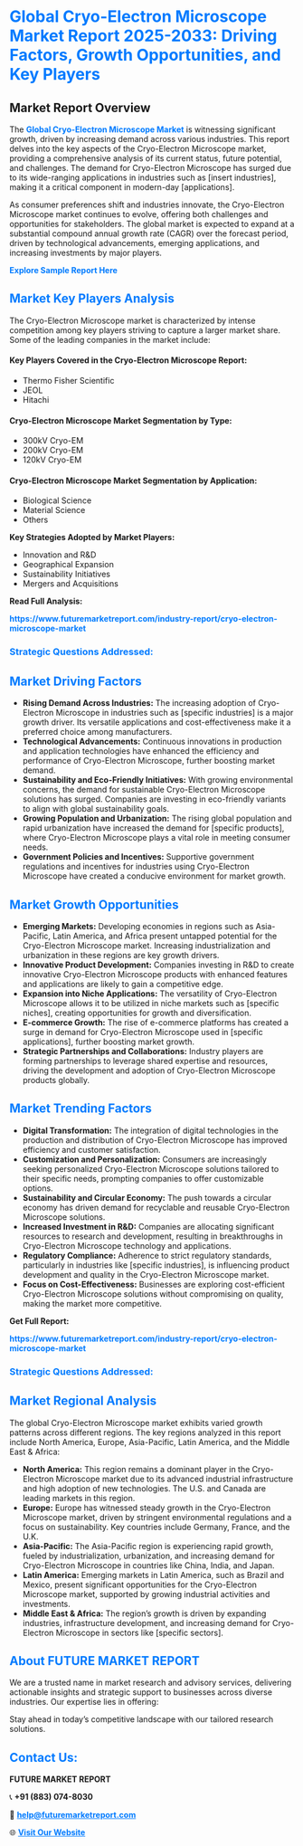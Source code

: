 <h1 style="color: #007BFF;">Global Cryo-Electron Microscope Market Report 2025-2033: Driving Factors, Growth Opportunities, and Key Players</h1>

<section id="overview">
<h2>Market Report Overview</h2>
<p>The <a href="https://www.futuremarketreport.com/industry-report/cryo-electron-microscope-market" style="color: #007BFF; text-decoration: none;"><strong>Global Cryo-Electron Microscope Market</strong></a> is witnessing significant growth, driven by increasing demand across various industries. This report delves into the key aspects of the Cryo-Electron Microscope market, providing a comprehensive analysis of its current status, future potential, and challenges. The demand for Cryo-Electron Microscope has surged due to its wide-ranging applications in industries such as [insert industries], making it a critical component in modern-day [applications].</p>
<p>As consumer preferences shift and industries innovate, the Cryo-Electron Microscope market continues to evolve, offering both challenges and opportunities for stakeholders. The global market is expected to expand at a substantial compound annual growth rate (CAGR) over the forecast period, driven by technological advancements, emerging applications, and increasing investments by major players.</p>
</section>

<section id="overview">
<p><a href="https://www.futuremarketreport.com/request-sample/reportId=27407" style="color: #007BFF; text-decoration: none;"><strong>Explore Sample Report Here</strong></a></p>
</section>

<section id="key-players">
<h2 style="color: #007BFF;">Market Key Players Analysis</h2>
<p>The Cryo-Electron Microscope market is characterized by intense competition among key players striving to capture a larger market share. Some of the leading companies in the market include:</p>
<h4>Key Players Covered in the Cryo-Electron Microscope Report:</h4>
<ul><li>Thermo Fisher Scientific</li><li>JEOL</li><li>Hitachi</li></ul>
<h4>Cryo-Electron Microscope Market Segmentation by Type:</h4>
<ul><li>300kV Cryo-EM</li><li>200kV Cryo-EM</li><li>120kV Cryo-EM</li></ul>

<h4>Cryo-Electron Microscope Market Segmentation by Application:</h4>
<ul><li>Biological Science</li><li>Material Science</li><li>Others</li></ul>
<p><strong>Key Strategies Adopted by Market Players:</strong></p>
<ul>
<li>Innovation and R&D</li>
<li>Geographical Expansion</li>
<li>Sustainability Initiatives</li>
<li>Mergers and Acquisitions</li>
</ul>
</section>

<section>
<p><strong>Read Full Analysis: </strong></p><a href="https://www.futuremarketreport.com/industry-report/cryo-electron-microscope-market" style="color: #007BFF; text-decoration: none;"><strong>https://www.futuremarketreport.com/industry-report/cryo-electron-microscope-market</strong></a>
<h3 style="color: #007BFF;">Strategic Questions Addressed:</h3>
</section>

<section id="driving-factors">
<h2 style="color: #007BFF;">Market Driving Factors</h2>
<ul>
<li><strong>Rising Demand Across Industries:</strong> The increasing adoption of Cryo-Electron Microscope in industries such as [specific industries] is a major growth driver. Its versatile applications and cost-effectiveness make it a preferred choice among manufacturers.</li>
<li><strong>Technological Advancements:</strong> Continuous innovations in production and application technologies have enhanced the efficiency and performance of Cryo-Electron Microscope, further boosting market demand.</li>
<li><strong>Sustainability and Eco-Friendly Initiatives:</strong> With growing environmental concerns, the demand for sustainable Cryo-Electron Microscope solutions has surged. Companies are investing in eco-friendly variants to align with global sustainability goals.</li>
<li><strong>Growing Population and Urbanization:</strong> The rising global population and rapid urbanization have increased the demand for [specific products], where Cryo-Electron Microscope plays a vital role in meeting consumer needs.</li>
<li><strong>Government Policies and Incentives:</strong> Supportive government regulations and incentives for industries using Cryo-Electron Microscope have created a conducive environment for market growth.</li>
</ul>
</section>

<section id="growth-opportunities">
<h2 style="color: #007BFF;">Market Growth Opportunities</h2>
<ul>
<li><strong>Emerging Markets:</strong> Developing economies in regions such as Asia-Pacific, Latin America, and Africa present untapped potential for the Cryo-Electron Microscope market. Increasing industrialization and urbanization in these regions are key growth drivers.</li>
<li><strong>Innovative Product Development:</strong> Companies investing in R&D to create innovative Cryo-Electron Microscope products with enhanced features and applications are likely to gain a competitive edge.</li>
<li><strong>Expansion into Niche Applications:</strong> The versatility of Cryo-Electron Microscope allows it to be utilized in niche markets such as [specific niches], creating opportunities for growth and diversification.</li>
<li><strong>E-commerce Growth:</strong> The rise of e-commerce platforms has created a surge in demand for Cryo-Electron Microscope used in [specific applications], further boosting market growth.</li>
<li><strong>Strategic Partnerships and Collaborations:</strong> Industry players are forming partnerships to leverage shared expertise and resources, driving the development and adoption of Cryo-Electron Microscope products globally.</li>
</ul>
</section>

<section id="trending-factors">
<h2 style="color: #007BFF;">Market Trending Factors</h2>
<ul>
<li><strong>Digital Transformation:</strong> The integration of digital technologies in the production and distribution of Cryo-Electron Microscope has improved efficiency and customer satisfaction.</li>
<li><strong>Customization and Personalization:</strong> Consumers are increasingly seeking personalized Cryo-Electron Microscope solutions tailored to their specific needs, prompting companies to offer customizable options.</li>
<li><strong>Sustainability and Circular Economy:</strong> The push towards a circular economy has driven demand for recyclable and reusable Cryo-Electron Microscope solutions.</li>
<li><strong>Increased Investment in R&D:</strong> Companies are allocating significant resources to research and development, resulting in breakthroughs in Cryo-Electron Microscope technology and applications.</li>
<li><strong>Regulatory Compliance:</strong> Adherence to strict regulatory standards, particularly in industries like [specific industries], is influencing product development and quality in the Cryo-Electron Microscope market.</li>
<li><strong>Focus on Cost-Effectiveness:</strong> Businesses are exploring cost-efficient Cryo-Electron Microscope solutions without compromising on quality, making the market more competitive.</li>
</ul>
</section>

<section>
<p><strong>Get Full Report: </strong></p><a href="https://www.futuremarketreport.com/industry-report/cryo-electron-microscope-market" style="color: #007BFF; text-decoration: none;"><strong>https://www.futuremarketreport.com/industry-report/cryo-electron-microscope-market</strong></a>
<h3 style="color: #007BFF;">Strategic Questions Addressed:</h3>
</section>


<section id="regional-analysis">
<h2 style="color: #007BFF;">Market Regional Analysis</h2>
<p>The global Cryo-Electron Microscope market exhibits varied growth patterns across different regions. The key regions analyzed in this report include North America, Europe, Asia-Pacific, Latin America, and the Middle East & Africa:</p>
<ul>
<li><strong>North America:</strong> This region remains a dominant player in the Cryo-Electron Microscope market due to its advanced industrial infrastructure and high adoption of new technologies. The U.S. and Canada are leading markets in this region.</li>
<li><strong>Europe:</strong> Europe has witnessed steady growth in the Cryo-Electron Microscope market, driven by stringent environmental regulations and a focus on sustainability. Key countries include Germany, France, and the U.K.</li>
<li><strong>Asia-Pacific:</strong> The Asia-Pacific region is experiencing rapid growth, fueled by industrialization, urbanization, and increasing demand for Cryo-Electron Microscope in countries like China, India, and Japan.</li>
<li><strong>Latin America:</strong> Emerging markets in Latin America, such as Brazil and Mexico, present significant opportunities for the Cryo-Electron Microscope market, supported by growing industrial activities and investments.</li>
<li><strong>Middle East & Africa:</strong> The region’s growth is driven by expanding industries, infrastructure development, and increasing demand for Cryo-Electron Microscope in sectors like [specific sectors].</li>
</ul>
</section>

<footer>
<h2 style="color: #007BFF;">About FUTURE MARKET REPORT</h2>
<p>We are a trusted name in market research and advisory services, delivering actionable insights and strategic support to businesses across diverse industries. Our expertise lies in offering:</p>

<p>Stay ahead in today’s competitive landscape with our tailored research solutions.</p>

<h2 style="color: #007BFF;">Contact Us:</h2>
<p><strong>FUTURE MARKET REPORT</strong></p>
<p>📞 <strong>+91 (883) 074-8030</strong></p>
<p>📧 <strong><a href="mailto:help@futuremarketreport.com" style="color: #007BFF;">help@futuremarketreport.com</a></strong></p>
<p>🌐 <strong><a href="https://www.futuremarketreport.com/" style="color: #007BFF;">Visit Our Website</a></strong></p>
</footer>